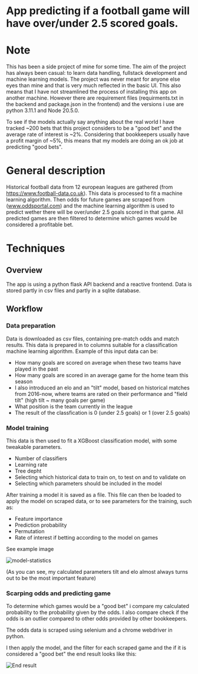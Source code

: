 # App predicting if a football game will have over/under 2.5 scored goals.

# Note
This has been a side project of mine for some time. The aim of the project has always been casual: to learn data handling, fullstack development and machine learning models. The project was never meant for anyone else eyes than mine and that is very much reflected in the basic UI. This also means that I have not streamlined the process of installing this app on another machine. However there are requirement files (requirments.txt in the backend and package.json in the frontend) and the versions i use are python 3.11.1 and Node 20.5.0.

To see if the models actually say anything about the real world I have tracked ~200 bets that this project considers to be a "good bet" and the average rate of interest is ~2%. Considering that bookkeepers usually have a profit margin of ~5%, this means that my models are doing an ok job at predicting "good bets".

# General description
Historical football data from 12 european leagues are gathered (from https://www.football-data.co.uk). This data is processed to fit a machine learning algorithm. Then odds for future games are scraped from (www.oddsportal.com) and the machine learning algorithm is used to predict wether there will be over/under 2.5 goals scored in that game. All predicted games are then filtered to determine which games would be considered a profitable bet.

# Techniques

## Overview
The app is using a python flask API backend and a reactive frontend. Data is stored partly in csv files and partly in a sqlite database.

## Workflow
### Data preparation
Data is downloaded as csv files, containing pre-match odds and match results. This data is prepared in to columns suitable for a classification machine learning algorithm. Example of this input data can be:
- How many goals are scored on average when these two teams have played in the past
- How many goals are scored in an average game for the home team this season
- I also introduced an elo and an "tilt" model, based on historical matches from 2016-now, where teams are rated on their performance and "field tilt" (high tilt ~ many goals per game)
- What position is the team currently in the league
- The result of the classfication is 0 (under 2.5 goals) or 1 (over 2.5 goals)

### Model training
This data is then used to fit a XGBoost classification model, with some tweakable parameters.
- Number of classifiers
- Learning rate
- Tree depht
- Selecting which historical data to train on, to test on and to validate on
- Selecting which parameters should be included in the model

After training a model it is saved as a file. This file can then be loaded to apply the model on scraped data, or to see parameters for the training, such as:
- Feature importance
- Prediction probability
- Permutation 
- Rate of interest if betting according to the model on games

See example image

![model-statistics](https://github.com/eeliascarlsson/react_app_football/assets/106238885/1702f013-6bef-4490-a067-e4bdef2f65da)

(As you can see, my calculated parameters tilt and elo almost always turns out to be the most important feature)

### Scarping odds and predicting game
To determine which games would be a "good bet" i compare my calculated probability to the probability given by the odds. I also compare check if the odds is an outlier compared to other odds provided by other bookkeepers. 

The odds data is scraped using selenium and a chrome webdriver in python.

I then apply the model, and the filter for each scraped game and the if it is considered a "good bet" the end result looks like this:

![End result](https://github.com/eeliascarlsson/react_app_football/assets/106238885/a9e6de25-54e1-4b37-9c54-5380d4d4079a)
